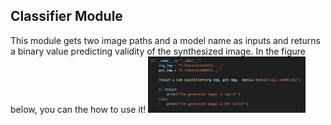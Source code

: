 ## Classifier Module
This module gets two image paths and a model name as inputs and returns a binary value predicting validity of the synthesized image. In the figure below, you can the how to use it!
<img src="figs/classifiers.jpg" width="50%">




